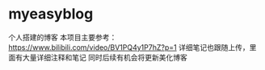 # myeasyblog
个人搭建的博客
本项目主要参考：https://www.bilibili.com/video/BV1PQ4y1P7hZ?p=1
详细笔记也跟随上传，里面有大量详细注释和笔记
同时后续有机会将更新美化博客

